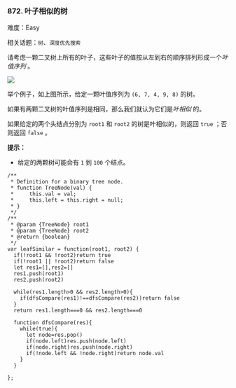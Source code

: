 ### 872. 叶子相似的树

难度：Easy

相关话题：`树`、`深度优先搜索`

请考虑一颗二叉树上所有的叶子，这些叶子的值按从左到右的顺序排列形成一个*叶值序列*  。



![](https://s3-lc-upload.s3.amazonaws.com/uploads/2018/07/16/tree.png)




举个例子，如上图所示，给定一颗叶值序列为 `(6, 7, 4, 9, 8)` 的树。



如果有两颗二叉树的叶值序列是相同，那么我们就认为它们是*叶相似* 的。



如果给定的两个头结点分别为 `root1`  和 `root2` 的树是叶相似的，则返回 `true` ；否则返回  `false`  。







**提示：** 




* 给定的两颗树可能会有 `1` 到 `100` 个结点。




```
/**
 * Definition for a binary tree node.
 * function TreeNode(val) {
 *     this.val = val;
 *     this.left = this.right = null;
 * }
 */
/**
 * @param {TreeNode} root1
 * @param {TreeNode} root2
 * @return {boolean}
 */
var leafSimilar = function(root1, root2) {
  if(!root1 && !root2)return true
  if(!root1 || !root2)return false
  let res1=[],res2=[]
  res1.push(root1)
  res2.push(root2)
  
  while(res1.length>0 && res2.length>0){
    if(dfsCompare(res1)!==dfsCompare(res2))return false
  }
  return res1.length===0 && res2.length===0
  
  function dfsCompare(res){
    while(true){
      let node=res.pop()
      if(node.left)res.push(node.left)
      if(node.right)res.push(node.right)
      if(!node.left && !node.right)return node.val
    }
  }

};
```

